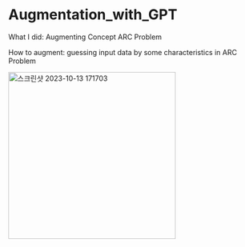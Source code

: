 # Augmentation_with_GPT

What I did: Augmenting Concept ARC Problem

How to augment: guessing input data by some characteristics in ARC Problem

<img width="334" alt="스크린샷 2023-10-13 171703" src="https://github.com/GIST-DSLab/Augmentation_with_GPT/assets/126467193/4f312bd3-0cec-4331-a0ee-9751b13805d0">

